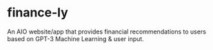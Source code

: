 # finance-ly
An AIO website/app that provides financial recommendations to users based on GPT-3 Machine Learning &amp; user input.
